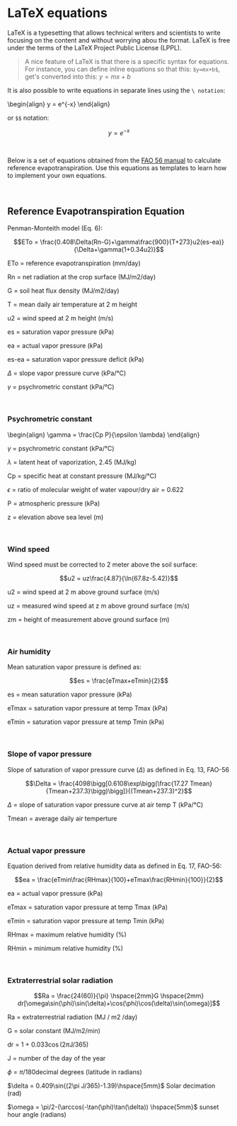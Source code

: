 # LaTeX equations

LaTeX is a typesetting that allows technical writers and scientists to write focusing on the content and without worrying abou the format. LaTeX is free under the terms of the LaTeX Project Public License (LPPL).

>A nice feature of LaTeX is that there is a specific syntax for equations. For instance, you can define inline equations so that this: `$y=mx+b$`, get's converted into this: $y=mx+b$

It is also possible to write equations in separate lines using the `\ notation`:

\begin{align}
y = e^{-x}
\end{align}

or `$$` notation:

$$y = e^{-x}$$

<br/>

Below is a set of equations obtained from the [FAO 56 manual](http://www.fao.org/docrep/X0490E/X0490E00.htm) to calculate reference evapotranspiration. Use this equations as templates to learn how to implement your own equations.

<br/>

## Reference Evapotranspiration Equation

Penman-Monteith model (Eq. 6):

$$ETo = \frac{0.408\Delta(Rn-G)+\gamma\frac{900}{T+273}u2(es-ea)}{\Delta+\gamma(1+0.34u2)}$$

ETo   = reference evapotranspiration (mm/day)

Rn    = net radiation at the crop surface (MJ/m2/day)

G     = soil heat flux density (MJ/m2/day)

T     = mean daily air temperature at 2 m height

u2    = wind speed at 2 m height (m/s)

es    = saturation vapor pressure (kPa)

ea    = actual vapor pressure (kPa)

es-ea = saturation vapor pressure deficit (kPa)

$\Delta$ = slope vapor pressure curve (kPa/°C)

$\gamma$ = psychrometric constant (kPa/°C)


<br/>

    
### Psychrometric constant  

\begin{align}
\gamma = \frac{Cp P}{\epsilon \lambda}
\end{align}

$\gamma$ = psychrometric constant (kPa/°C)

$\lambda$ = latent heat of vaporization, 2.45 (MJ/kg)

Cp = specific heat at constant pressure (MJ/kg/°C)

$\epsilon$ = ratio of molecular weight of water vapour/dry air = 0.622

P = atmospheric pressure (kPa)

z = elevation above sea level (m)


<br/>


### Wind speed 

Wind speed must be corrected to 2 meter above the soil surface:

$$u2 = uz\frac{4.87}{\ln(67.8z-5.42)}$$ 

u2 = wind speed at 2 m above ground surface (m/s)

uz = measured wind speed at z m above ground surface (m/s)

zm = height of measurement above ground surface (m)



<br/>


### Air humidity

Mean saturation vapor pressure is defined as:

$$es = \frac{eTmax+eTmin}{2}$$                                              

es = mean saturation vapor pressure (kPa)

eTmax = saturation vapor pressure at temp Tmax (kPa)

eTmin = saturation vapor pressure at temp Tmin (kPa)


<br/>


### Slope of vapor pressure
Slope of saturation of vapor pressure curve ($\Delta$) as defined in Eq. 13, FAO-56

$$\Delta = \frac{4098\bigg[0.6108\exp\bigg(\frac{17.27 Tmean}{Tmean+237.3}\bigg)\bigg]}{(Tmean+237.3)^2}$$   

$\Delta$ = slope of saturation vapor pressure curve at air temp T (kPa/°C)

Tmean = average daily air temperture

<br/>

### Actual vapor pressure 
Equation derived from relative humidity data as defined in Eq. 17, FAO-56:

$$ea = \frac{eTmin\frac{RHmax}{100}+eTmax\frac{RHmin}{100}}{2}$$ 

ea = actual vapor pressure (kPa)

eTmax = saturation vapor pressure at temp Tmax (kPa)

eTmin = saturation vapor pressure at temp Tmin (kPa)

RHmax = maximum relative humidity (%)

RHmin = minimum relative humidity (%)

<br/>

### Extraterrestrial solar radiation

$$Ra = \frac{24(60)}{\pi} \hspace{2mm}G \hspace{2mm} dr[\omega\sin(\phi)\sin(\delta)+\cos(\phi)\cos(\delta)\sin(\omega)]$$

Ra = extraterrestrial radiation (MJ / m2 /day)

G = solar constant (MJ/m2/min)   

dr = 1 + 0.033$\cos$(2$\pi$J/365)

J = number of the day of the year   

$\phi$ = $\pi$/180decimal degrees  (latitude in radians)     

$\delta = 0.409\sin((2\pi J/365)-1.39)\hspace{5mm}$ Solar decimation (rad)

$\omega = \pi/2-(\arccos(-\tan(\phi)\tan(\delta)) \hspace{5mm}$ sunset hour angle (radians)